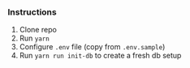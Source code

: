 ### Instructions

1. Clone repo
2. Run `yarn`
3. Configure `.env` file (copy from `.env.sample`)
4. Run `yarn run init-db` to create a fresh db setup
